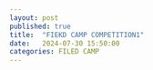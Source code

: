 ```yaml
---
layout: post
published: true
title:  "FIEKD CAMP COMPETITION1"
date:   2024-07-30 15:50:00
categories: FILED CAMP
---
```


